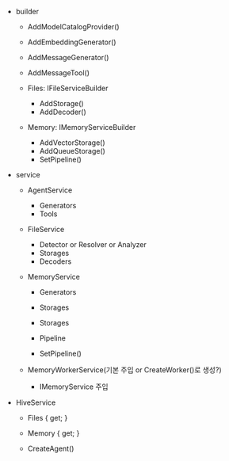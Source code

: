 - builder
	- AddModelCatalogProvider()
	- AddEmbeddingGenerator()
	- AddMessageGenerator()
	- AddMessageTool()

	- Files: IFileServiceBuilder
		- AddStorage()
		- AddDecoder()
	- Memory: IMemoryServiceBuilder
		- AddVectorStorage()
		- AddQueueStorage()
		- SetPipeline()

- service
	- AgentService
		- Generators<Message>
		- Tools
	- FileService
		- Detector or Resolver or Analyzer
		- Storages<File>
		- Decoders
	- MemoryService
		- Generators<Embedding>
		- Storages<Queue>
		- Storages<Vector>
		- Pipeline

		- SetPipeline()
	
	- MemoryWorkerService(기본 주입 or CreateWorker()로 생성?)
		- IMemoryService 주입
	
- HiveService
	- Files { get; }
	- Memory { get; }

	- CreateAgent()

